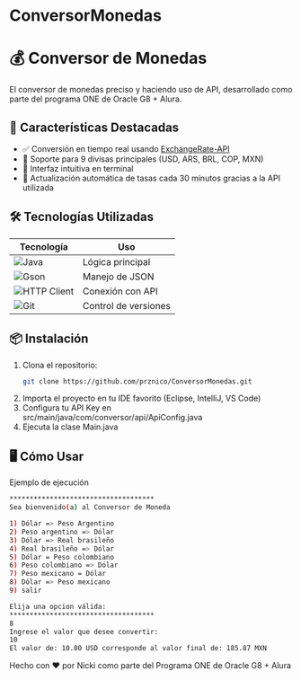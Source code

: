 # ConversorMonedas

# 💰 Conversor de Monedas 

El conversor de monedas preciso y haciendo uso de API, desarrollado como parte del programa ONE de Oracle G8 + Alura. 

## 🌟 Características Destacadas

- ✅ Conversión en tiempo real usando [ExchangeRate-API](https://www.exchangerate-api.com/)
- 🚀 Soporte para 9 divisas principales (USD, ARS, BRL, COP, MXN)
- 🎨 Interfaz intuitiva en terminal
- 🔄 Actualización automática de tasas cada 30 minutos gracias a la API utilizada

## 🛠️ Tecnologías Utilizadas

| Tecnología | Uso |
|------------|-----|
| ![Java](https://img.shields.io/badge/Java-17-ED8B00?logo=java) | Lógica principal |
| ![Gson](https://img.shields.io/badge/Gson-2.10.1-000000?logo=google) | Manejo de JSON |
| ![HTTP Client](https://img.shields.io/badge/HTTP_Client-Java_11-ED8B00) | Conexión con API |
| ![Git](https://img.shields.io/badge/Git-F05032?logo=git) | Control de versiones |

## 📦 Instalación

1. Clona el repositorio:
   ```bash
   git clone https://github.com/prznico/ConversorMonedas.git
   ```
2. Importa el proyecto en tu IDE favorito (Eclipse, IntelliJ, VS Code)
3. Configura tu API Key en src/main/java/com/conversor/api/ApiConfig.java
4. Ejecuta la clase Main.java

## 🖥️ Cómo Usar

 Ejemplo de ejecución
 ```bash
************************************
Sea bienvenido(a) al Conversor de Moneda

1) Dólar => Peso Argentino
2) Peso argentino => Dólar
3) Dólar => Real brasileño
4) Real brasileño => Dólar
5) Dólar = Peso colombiano
6) Peso colombiano => Dólar
7) Peso mexicano = Dólar
8) Dólar => Peso mexicano
9) salir

Elija una opcion válida:
************************************
8
Ingrese el valor que desee convertir: 
10
El valor de: 10.00 USD corresponde al valor final de: 185.87 MXN
 ```

Hecho con ❤️ por Nicki como parte del Programa ONE de Oracle G8 + Alura

